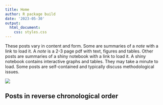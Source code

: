 ```yaml
---
title: Home
author: R package build
date: '2023-05-30'
output:
  html_document:
    css: styles.css
---
```


These posts vary in content and form. Some are summaries of a *note* with a link to load it. A *note* is a 2-3 page pdf with text, figures and tables. Other posts are summaries of a shiny notebook with a link to load it. A shiny notebook contains interactive graphs and tables. They may take a minute to load. Some posts are self-contained and typically discuss methodological issues.

![](pagebreak6.png)

## Posts in reverse chronological order
